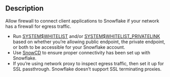 ## Description

Allow firewall to connect client applications to Snowflake if your network has a firewall for egress traffic.

- Run [SYSTEM\$WHITELIST](https://docs.snowflake.com/en/sql-reference/functions/system_whitelist.html) and/or [SYSTEM\$WHITELIST_PRIVATELINK](https://docs.snowflake.com/en/sql-reference/functions/system_whitelist_privatelink.html) based on whether you’re allowing public endpoint, the private endpoint, or both to be accessible for your Snowflake account.
- Use [SnowCD](https://docs.snowflake.com/en/user-guide/snowcd.html) to ensure proper connectivity has been set up with Snowflake.
- If you’re using network proxy to inspect egress traffic, then set it up for SSL passthrough. Snowflake doesn’t support SSL terminating proxies.
